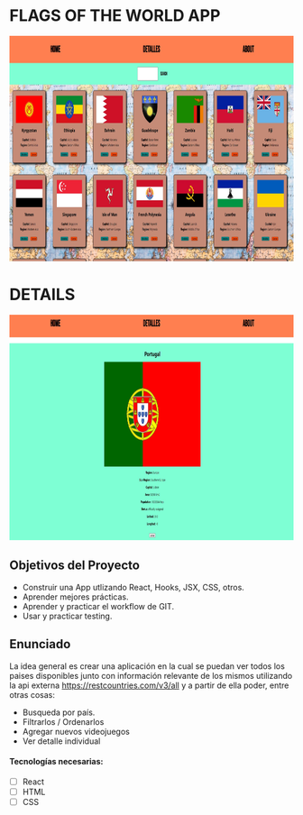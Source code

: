 # FLAGS OF THE WORLD APP

<p>
  <img height="400" src="./banderas.jpg" />
</p>

# DETAILS

<p>
  <img height="400" src="./banderas2.jpg" />
</p>

## Objetivos del Proyecto

- Construir una App utlizando React, Hooks, JSX, CSS, otros.
- Aprender mejores prácticas.
- Aprender y practicar el workflow de GIT.
- Usar y practicar testing.

## Enunciado

La idea general es crear una aplicación en la cual se puedan ver todos los paises disponibles junto con información relevante de los mismos utilizando la api externa https://restcountries.com/v3/all y a partir de ella poder, entre otras cosas:

  - Busqueda por país.
  - Filtrarlos / Ordenarlos
  - Agregar nuevos videojuegos
  - Ver detalle individual

#### Tecnologías necesarias:

- [ ] React
- [ ] HTML
- [ ] CSS
